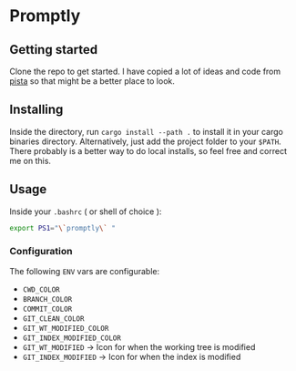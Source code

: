 # Promptly

## Getting started

Clone the repo to get started. I have copied a lot of ideas and code from [pista](https://github.com/NerdyPepper/pista) so that might be a
better place to look.

## Installing

Inside the directory, run `cargo install --path .` to install it in your cargo binaries directory. Alternatively, just add the project
folder to your `$PATH`. There probably is a better way to do local installs, so feel free and correct me on this.

## Usage

Inside your `.bashrc` ( or shell of choice ):

```bash
export PS1="\`promptly\` "
```

### Configuration

The following `ENV` vars are configurable:

- `CWD_COLOR`
- `BRANCH_COLOR`
- `COMMIT_COLOR`
- `GIT_CLEAN_COLOR`
- `GIT_WT_MODIFIED_COLOR`
- `GIT_INDEX_MODIFIED_COLOR`
- `GIT_WT_MODIFIED` -> Icon for when the working tree is modified
- `GIT_INDEX_MODIFIED` -> Icon for when the index is modified
